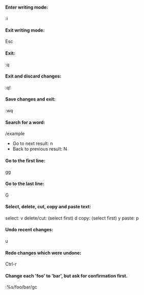 #### Enter writing mode:
:i

#### Exit writing mode:
Esc

#### Exit:
:q

#### Exit and discard changes:
:q!

#### Save changes and exit:
:wq

#### Search for a word:
/example
- Go to next result: n
- Back to previous result: N

#### Go to the first line:
gg

#### Go to the last line:
G

#### Select, delete, cut, copy and paste text:
select: v
delete/cut: (select first) d
copy: (select first) y
paste: p

#### Undo recent changes:
u

#### Redo changes which were undone:
Ctrl-r

#### Change each 'foo' to 'bar', but ask for confirmation first.
:%s/foo/bar/gc

